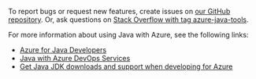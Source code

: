 To report bugs or request new features, create issues on [our GitHub repository](https://github.com/Microsoft/azure-tools-for-java/issues). Or, ask questions on [Stack Overflow with tag azure-java-tools](https://stackoverflow.com/questions/tagged/azure-java-tools).

For more information about using Java with Azure, see the following links: 

* [Azure for Java Developers](../../index.yml) 
* [Java with Azure DevOps Services](/azure/devops/java/)
* [Get Java JDK downloads and support when developing for Azure](../../fundamentals/java-jdk-long-term-support.md)
<!-- TODO: Add URLs for Java in VSCode here -->